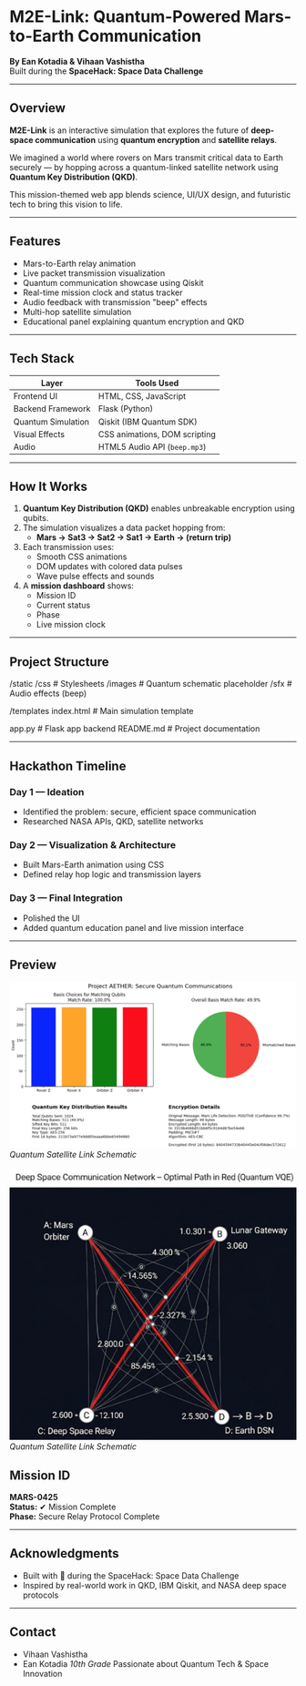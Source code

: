 # M2E-Link: Quantum-Powered Mars-to-Earth Communication

**By Ean Kotadia & Vihaan Vashistha**  
Built during the **SpaceHack: Space Data Challenge**

---

## Overview

**M2E-Link** is an interactive simulation that explores the future of **deep-space communication** using **quantum encryption** and **satellite relays**.

We imagined a world where rovers on Mars transmit critical data to Earth securely — by hopping across a quantum-linked satellite network using **Quantum Key Distribution (QKD)**.

This mission-themed web app blends science, UI/UX design, and futuristic tech to bring this vision to life.

---

## Features

- Mars-to-Earth relay animation
- Live packet transmission visualization
- Quantum communication showcase using Qiskit
- Real-time mission clock and status tracker
- Audio feedback with transmission "beep" effects
- Multi-hop satellite simulation
- Educational panel explaining quantum encryption and QKD

---

## Tech Stack

| Layer              | Tools Used                      |
|--------------------|----------------------------------|
| Frontend UI        | HTML, CSS, JavaScript            |
| Backend Framework  | Flask (Python)                   |
| Quantum Simulation | Qiskit (IBM Quantum SDK)         |
| Visual Effects     | CSS animations, DOM scripting    |
| Audio              | HTML5 Audio API (`beep.mp3`)     |

---

## How It Works

1. **Quantum Key Distribution (QKD)** enables unbreakable encryption using qubits.
2. The simulation visualizes a data packet hopping from:
   - **Mars → Sat3 → Sat2 → Sat1 → Earth → (return trip)**  
3. Each transmission uses:
   - Smooth CSS animations
   - DOM updates with colored data pulses
   - Wave pulse effects and sounds
4. A **mission dashboard** shows:
   - Mission ID
   - Current status
   - Phase
   - Live mission clock

---

## Project Structure

/static
/css # Stylesheets
/images # Quantum schematic placeholder
/sfx # Audio effects (beep)

/templates
index.html # Main simulation template

app.py # Flask app backend
README.md # Project documentation


---

## Hackathon Timeline

### Day 1 — Ideation
- Identified the problem: secure, efficient space communication
- Researched NASA APIs, QKD, satellite networks

### Day 2 — Visualization & Architecture
- Built Mars-Earth animation using CSS
- Defined relay hop logic and transmission layers

### Day 3 — Final Integration
- Polished the UI
- Added quantum education panel and live mission interface

---

## Preview

![Stage1](/static/images/S-1.png)  
*Quantum Satellite Link Schematic*

![Stage-2](/static/images/S-2.jpg)  
*Quantum Satellite Link Schematic*


## Mission ID

**MARS-0425**  
**Status:** ✔ Mission Complete  
**Phase:** Secure Relay Protocol Complete

---

## Acknowledgments

- Built with 💙 during the SpaceHack: Space Data Challenge
- Inspired by real-world work in QKD, IBM Qiskit, and NASA deep space protocols

---

## Contact
- Vihaan Vashistha 
- Ean Kotadia
*10th Grade*
Passionate about Quantum Tech & Space Innovation
